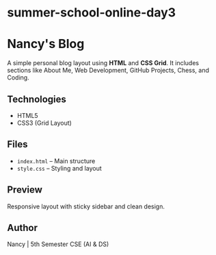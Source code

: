 # summer-school-online-day3
#  Nancy's Blog

A simple personal blog layout using **HTML** and **CSS Grid**. It includes sections like About Me, Web Development, GitHub Projects, Chess, and Coding.

##  Technologies
- HTML5  
- CSS3 (Grid Layout)

##  Files
- `index.html` – Main structure  
- `style.css` – Styling and layout

##  Preview
Responsive layout with sticky sidebar and clean design.

##  Author
Nancy | 5th Semester CSE (AI & DS)
